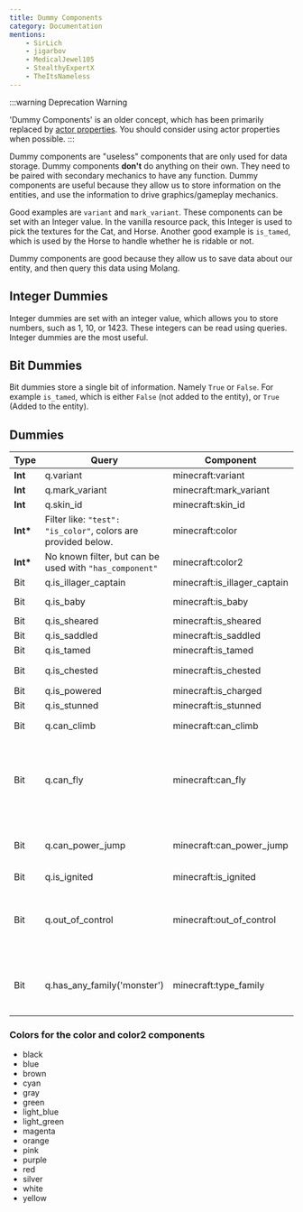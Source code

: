 ```yaml
---
title: Dummy Components
category: Documentation
mentions:
    - SirLich
    - jigarbov
    - MedicalJewel105
    - StealthyExpertX
    - TheItsNameless
---
```


:::warning Deprecation Warning

'Dummy Components' is an older concept, which has been primarily replaced by [actor properties](https://learn.microsoft.com/en-us/minecraft/creator/documents/introductiontoentityproperties). You should consider using actor properties when possible.
:::

Dummy components are "useless" components that are only used for data storage. Dummy components **don't** do anything on their own. They need to be paired with secondary mechanics to have any function. Dummy components are useful because they allow us to store information on the entities, and use the information to drive graphics/gameplay mechanics.

Good examples are `variant` and `mark_variant`. These components can be set with an Integer value. In the vanilla resource pack, this Integer is used to pick the textures for the Cat, and Horse. Another good example is `is_tamed`, which is used by the Horse to handle whether he is ridable or not.

Dummy components are good because they allow us to save data about our entity, and then query this data using Molang.

## Integer Dummies

Integer dummies are set with an integer value, which allows you to store numbers, such as 1, 10, or 1423. These integers can be read using queries. Integer dummies are the most useful.

## Bit Dummies

Bit dummies store a single bit of information. Namely `True` or `False`. For example `is_tamed`, which is either `False` (not added to the entity), or `True` (Added to the entity).

## Dummies

| Type      | Query                                                         | Component                    | Notes                                                                                                                             |
| --------- | ------------------------------------------------------------- | ---------------------------- | --------------------------------------------------------------------------------------------------------------------------------- |
| **Int**   | q.variant                                                 | minecraft:variant            |                                                                                                                                   |
| **Int**   | q.mark_variant                                            | minecraft:mark_variant       |                                                                                                                                   |
| **Int**   | q.skin_id                                                 | minecraft:skin_id            |                                                                                                                                   |
| **Int\*** | Filter like: `"test": "is_color"`, colors are provided below. | minecraft:color              | Also sets color in materials.                                                                                                     |
| **Int\*** | No known filter, but can be used with `"has_component"`       | minecraft:color2             | Also sets color in materials.                                                                                                     |
| Bit       | q.is_illager_captain                                      | minecraft:is_illager_captain |                                                                                                                                   |
| Bit       | q.is_baby                                                 | minecraft:is_baby            | Disables use of `minecraft:breedable`                                                                                             |
| Bit       | q.is_sheared                                              | minecraft:is_sheared         |                                                                                                                                   |
| Bit       | q.is_saddled                                              | minecraft:is_saddled         |                                                                                                                                   |
| Bit       | q.is_tamed                                                | minecraft:is_tamed           |                                                                                                                                   |
| Bit       | q.is_chested                                              | minecraft:is_chested         | Will drop chest on death                                                                                                          |
| Bit       | q.is_powered                                              | minecraft:is_charged         |                                                                                                                                   |
| Bit       | q.is_stunned                                              | minecraft:is_stunned         |                                                                                                                                   |
| Bit       | q.can_climb                                               | minecraft:can_climb          | Will allow entities to climb ladders                                                                                              |
| Bit       | q.can_fly                                                 | minecraft:can_fly            | Marks the entity as being able to fly, the pathfinder won't be restricted to paths where a solid block is required underneath it. |
| Bit       | q.can_power_jump                                          | minecraft:can_power_jump     | Allows the entity to power jump like the horse does in vanilla.                                                                   |
| Bit       | q.is_ignited                                              | minecraft:is_ignited         |                                                                                                                                   |
| Bit       | q.out_of_control                                          | minecraft:out_of_control     | New, used by code for hardcoded boat movement/particle stuff, and the Molang q. Probably safe                                 |
| Bit   | q.has_any_family('monster')                            | minecraft:type_family         | Can use a family type and return a bit value from a family such as 'monster' as true or false.
### Colors for the color and color2 components

-   black
-   blue
-   brown
-   cyan
-   gray
-   green
-   light_blue
-   light_green
-   magenta
-   orange
-   pink
-   purple
-   red
-   silver
-   white
-   yellow

